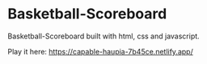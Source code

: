 # Basketball-Scoreboard
Basketball-Scoreboard built with html, css and javascript.

Play it here: https://capable-haupia-7b45ce.netlify.app/

